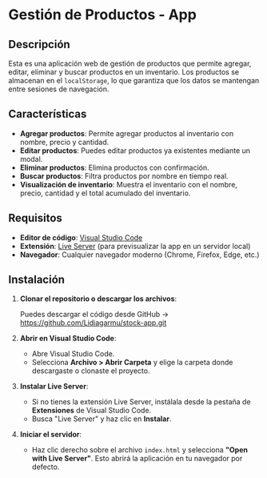 # Gestión de Productos - App

## Descripción

Esta es una aplicación web de gestión de productos que permite agregar, editar, eliminar y buscar productos en un inventario. Los productos se almacenan en el `localStorage`, lo que garantiza que los datos se mantengan entre sesiones de navegación.

## Características

- **Agregar productos**: Permite agregar productos al inventario con nombre, precio y cantidad.
- **Editar productos**: Puedes editar productos ya existentes mediante un modal.
- **Eliminar productos**: Elimina productos con confirmación.
- **Buscar productos**: Filtra productos por nombre en tiempo real.
- **Visualización de inventario**: Muestra el inventario con el nombre, precio, cantidad y el total acumulado del inventario.

## Requisitos

- **Editor de código**: [Visual Studio Code](https://code.visualstudio.com/)
- **Extensión**: [Live Server](https://marketplace.visualstudio.com/items?itemName=ritwickdey.LiveServer) (para previsualizar la app en un servidor local)
- **Navegador**: Cualquier navegador moderno (Chrome, Firefox, Edge, etc.)

## Instalación

1. **Clonar el repositorio o descargar los archivos**:

   Puedes descargar el código desde GitHub -> https://github.com/Lidiagarmu/stock-app.git

2. **Abrir en Visual Studio Code**:

   - Abre Visual Studio Code.
   - Selecciona **Archivo > Abrir Carpeta** y elige la carpeta donde descargaste o clonaste el proyecto.

3. **Instalar Live Server**:

   - Si no tienes la extensión Live Server, instálala desde la pestaña de **Extensiones** de Visual Studio Code.
   - Busca "Live Server" y haz clic en **Instalar**.

4. **Iniciar el servidor**:
   - Haz clic derecho sobre el archivo `index.html` y selecciona **"Open with Live Server"**. Esto abrirá la aplicación en tu navegador por defecto.

